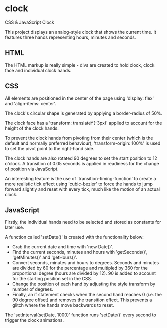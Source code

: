 # clock
CSS &amp; JavaScript Clock

This project displays an analog-style clock that shows the current time. It features three hands representing hours, minutes and seconds.

## HTML
The HTML markup is really simple - divs are created to hold clock, clock face and individual clock hands.

## CSS
All elements are positioned in the center of the page using 'display: flex' and 'align-items: center'.

The clock's circular shape is generated by applying a border-radius of 50%.

The clock face has a 'transform: translateY(-3px)' applied to account for the height of the clock hands.

To prevent the clock hands from pivoting from their center (which is the default and normally preferred behaviour), 'transform-origin: 100%' is used to set the pivot point to the right-hand side.

The clock hands are also rotated 90 degrees to set the start position to 12 o'clock. A transition of 0.05 seconds is applied in readiness for the change of position via JavaScript.

An interesting feature is the use of 'transition-timing-function' to create a more realistic tick effect using 'cubic-bezier' to force the hands to jump forward slightly and reset with every tick, much like the motion of an actual clock.

## JavaScript
Firstly, the individual hands need to be selected and stored as constants for later use.

A function called 'setDate()' is created with the functionality below:

<ul>
  <li>Grab the current date and time with 'new Date()'.</li>
  <li>Find the current seconds, minutes and hours with 'getSeconds()', 'getMinutes()' and 'getHours()'.</li>
  <li>Convert seconds, minutes and hours to degrees. Seconds and minutes are divided by 60 for the percentage and multipled by 360 for the proportional degree (hours are divided by 12). 90 is added to account for the starting position set in the CSS.</li>
  <li>Change the position of each hand by adjusting the style transform by number of degrees.</li>
  <li>Finally, an if statement checks when the second hand reaches 0 (i.e. the 90 degree offset) and removes the transition effect. This prevents a glitch where the hands move backwards to reset.</li>
</ul>

The 'setInterval(setDate, 1000)' function runs 'setDate()' every second to trigger the clock animations.
